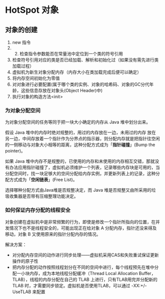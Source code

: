 # HotSpot 对象

## 对象的创建

1. new 指令
2. 2. 检查指令参数能否在常量池中定位到一个类的符号引用
3. 检查符号引用对应的类是否已经加载、解析和初始化过（如果没有需先进行类加载过程）
4. 虚拟机为新生对象分配内存（内存大小在类加载完成后便可以确定）
5. 将内存空间初始化为零值
6. 对对象进行必要配置\(属于哪个类的实例、对象的哈希码、对象的GC分代年龄，这些信息存放在对象头\(Object Header\)中\)
7. 执行对象的构造方法&lt;init&gt;

### 为对象分配空间

为对象分配空间的任务等同于把一块大小确定的内存从 Java 堆中划分出来。

假设 Java 堆中的内存时绝对规整的，用过的内存放在一边，未用过的内存 放在另一边，中间存放着一个指针作为分界点的指示器，则分配内存就是把指针往空闲的一侧移动与对象大小相等的距离，这种分配方式成为「**指针碰撞**」\(Bump the pointer\)。

如果 Java 堆中内存不是规整的，已使用的内存和未使用的内存相互交错，那就没有办法应用指针碰撞了，虚拟机必须维护一个列表，记录哪些内存块是可用的，当分配空间时，找一块足够大的空间分配给内存实例，并更新列表上的记录，这种分配方式成为「**空闲链表**」\(Free List\)。

选择哪种分配方式由Java堆是否规整决定，而 Java 堆是否规整又由所采用的垃圾收集器是否带有压缩整理功能决定。

### 如何保证内存分配的线程安全

对象创建在虚拟机中是非常频繁的行为，即使是修改一个指针所指向的位置，在并发情况下也不是线程安全的，可能出现正在给对象 A 分配内存，指针还没来得及移动，对象 B 又使用原来的指针分配内存的情况。

解决方案：

* 对分配内存空间的动作进行同步处理——虚拟机采用CAS和失败重试保证更新操作的原子性
* 把内存分配的动作按照线程划分在不同的空间中进行，每个线程预先在堆中分配一小块内存，成为本地线程分配缓冲（Thread Local Allocation Buffer，TLAB），线程的内存分配在自己的 TLAB 上进行，只有TLAB用完并分配新的 TLAB 时，才需要同步锁定。虚拟机是否使用TLAB，可以通过 -XX:+/-UseTLAB 来配置

